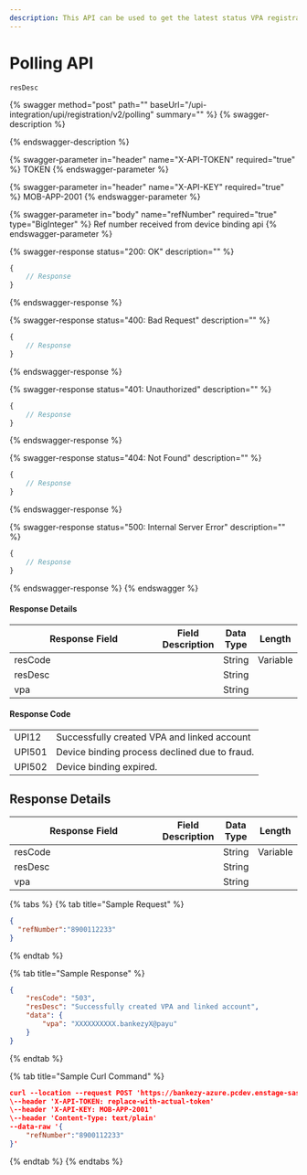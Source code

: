 ```yaml
---
description: This API can be used to get the latest status VPA registration.
---
```


# Polling API

```
resDesc
```

{% swagger method="post" path="" baseUrl="/upi-integration/upi/registration/v2/polling" summary="" %}
{% swagger-description %}

{% endswagger-description %}

{% swagger-parameter in="header" name="X-API-TOKEN" required="true" %}
TOKEN
{% endswagger-parameter %}

{% swagger-parameter in="header" name="X-API-KEY" required="true" %}
MOB-APP-2001
{% endswagger-parameter %}

{% swagger-parameter in="body" name="refNumber" required="true" type="BigInteger" %}
Ref number received from device binding api
{% endswagger-parameter %}

{% swagger-response status="200: OK" description="" %}
```javascript
{
    // Response
}
```
{% endswagger-response %}

{% swagger-response status="400: Bad Request" description="" %}
```javascript
{
    // Response
}
```
{% endswagger-response %}

{% swagger-response status="401: Unauthorized" description="" %}
```javascript
{
    // Response
}
```
{% endswagger-response %}

{% swagger-response status="404: Not Found" description="" %}
```javascript
{
    // Response
}
```
{% endswagger-response %}

{% swagger-response status="500: Internal Server Error" description="" %}
```javascript
{
    // Response
}
```
{% endswagger-response %}
{% endswagger %}

#### Response Details

<table><thead><tr><th width="248">Response Field</th><th>Field Description</th><th>Data Type</th><th>Length</th></tr></thead><tbody><tr><td>resCode</td><td></td><td>String</td><td>Variable</td></tr><tr><td>resDesc</td><td></td><td>String</td><td></td></tr><tr><td>vpa</td><td></td><td>String</td><td></td></tr></tbody></table>

#### Response Code

|        |                                               |
| ------ | --------------------------------------------- |
| UPI12  | Successfully created VPA and linked account   |
| UPI501 | Device binding process declined due to fraud. |
| UPI502 | Device binding expired.                       |

## Response Details

<table><thead><tr><th width="248">Response Field</th><th>Field Description</th><th>Data Type</th><th>Length</th></tr></thead><tbody><tr><td>resCode</td><td></td><td>String</td><td>Variable</td></tr><tr><td>resDesc</td><td></td><td>String</td><td></td></tr><tr><td>vpa</td><td></td><td>String</td><td></td></tr></tbody></table>

{% tabs %}
{% tab title="Sample Request" %}
```json
{
  "refNumber":"8900112233"
}
```
{% endtab %}

{% tab title="Sample Response" %}
```json
{
    "resCode": "503",
    "resDesc": "Successfully created VPA and linked account",
    "data": {
        "vpa": "XXXXXXXXXX.bankezyX@payu"
    }
}
```
{% endtab %}

{% tab title="Sample Curl Command" %}
```json
curl --location --request POST 'https://bankezy-azure.pcdev.enstage-sas.com/upi-integration/upi/registration/v2/polling' \
\--header 'X-API-TOKEN: replace-with-actual-token'
\--header 'X-API-KEY: MOB-APP-2001'
\--header 'Content-Type: text/plain'
--data-raw '{
    "refNumber":"8900112233"
}'
```
{% endtab %}
{% endtabs %}
